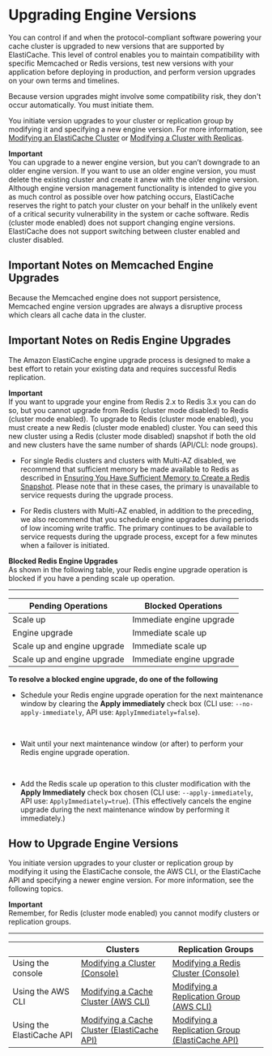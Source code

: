 # Upgrading Engine Versions<a name="VersionManagement"></a>

You can control if and when the protocol\-compliant software powering your cache cluster is upgraded to new versions that are supported by ElastiCache\. This level of control enables you to maintain compatibility with specific Memcached or Redis versions, test new versions with your application before deploying in production, and perform version upgrades on your own terms and timelines\.

Because version upgrades might involve some compatibility risk, they don't occur automatically\. You must initiate them\. 

You initiate version upgrades to your cluster or replication group by modifying it and specifying a new engine version\. For more information, see [Modifying an ElastiCache Cluster](Clusters.Modify.md) or [Modifying a Cluster with Replicas](Replication.Modify.md)\.

**Important**  
You can upgrade to a newer engine version, but you can’t downgrade to an older engine version\. If you want to use an older engine version, you must delete the existing cluster and create it anew with the older engine version\. 
Although engine version management functionality is intended to give you as much control as possible over how patching occurs, ElastiCache reserves the right to patch your cluster on your behalf in the unlikely event of a critical security vulnerability in the system or cache software\.
Redis \(cluster mode enabled\) does not support changing engine versions\.
ElastiCache does not support switching between cluster enabled and cluster disabled\.

## Important Notes on Memcached Engine Upgrades<a name="VersionManagement.Memcached"></a>

Because the Memcached engine does not support persistence, Memcached engine version upgrades are always a disruptive process which clears all cache data in the cluster\.

## Important Notes on Redis Engine Upgrades<a name="VersionManagement.Redis"></a>

The Amazon ElastiCache engine upgrade process is designed to make a best effort to retain your existing data and requires successful Redis replication\. 

**Important**  
If you want to upgrade your engine from Redis 2\.x to Redis 3\.x you can do so, but you cannot upgrade from Redis \(cluster mode disabled\) to Redis \(cluster mode enabled\)\. To upgrade to Redis \(cluster mode enabled\), you must create a new Redis \(cluster mode enabled\) cluster\. You can seed this new cluster using a Redis \(cluster mode disabled\) snapshot if both the old and new clusters have the same number of shards \(API/CLI: node groups\)\.

+ For single Redis clusters and clusters with Multi\-AZ disabled, we recommend that sufficient memory be made available to Redis as described in [Ensuring You Have Sufficient Memory to Create a Redis Snapshot](BestPractices.BGSAVE.md)\. Please note that in these cases, the primary is unavailable to service requests during the upgrade process\.

+ For Redis clusters with Multi\-AZ enabled, in addition to the preceding, we also recommend that you schedule engine upgrades during periods of low incoming write traffic\. The primary continues to be available to service requests during the upgrade process, except for a few minutes when a failover is initiated\.

**Blocked Redis Engine Upgrades**  
As shown in the following table, your Redis engine upgrade operation is blocked if you have a pending scale up operation\.


****  

|  Pending Operations  |  Blocked Operations  | 
| --- | --- | 
| Scale up | Immediate engine upgrade | 
| Engine upgrade | Immediate scale up | 
| Scale up and engine upgrade | Immediate scale up | 
| Scale up and engine upgrade | Immediate engine upgrade | 

**To resolve a blocked engine upgrade, do one of the following**

+ Schedule your Redis engine upgrade operation for the next maintenance window by clearing the **Apply immediately** check box \(CLI use: `--no-apply-immediately`, API use: `ApplyImmediately=false`\)\.

   

+ Wait until your next maintenance window \(or after\) to perform your Redis engine upgrade operation\.

   

+ Add the Redis scale up operation to this cluster modification with the **Apply Immediately** check box chosen \(CLI use: `--apply-immediately`, API use: `ApplyImmediately=true`\)\. \(This effectively cancels the engine upgrade during the next maintenance window by performing it immediately\.\)

## How to Upgrade Engine Versions<a name="VersionManagement.HowTo"></a>

You initiate version upgrades to your cluster or replication group by modifying it using the ElastiCache console, the AWS CLI, or the ElastiCache API and specifying a newer engine version\. For more information, see the following topics\.

**Important**  
Remember, for Redis \(cluster mode enabled\) you cannot modify clusters or replication groups\.


****  

|  | Clusters | Replication Groups | 
| --- | --- | --- | 
| Using the console | [Modifying a Cluster \(Console\)](Clusters.Modify.md#Clusters.Modify.CON) | [Modifying a Redis Cluster \(Console\)](Replication.Modify.md#Replication.Modify.CON) | 
| Using the AWS CLI | [Modifying a Cache Cluster \(AWS CLI\)](Clusters.Modify.md#Clusters.Modify.CLI) | [Modifying a Replication Group \(AWS CLI\)](Replication.Modify.md#Replication.Modify.CLI) | 
| Using the ElastiCache API | [Modifying a Cache Cluster \(ElastiCache API\)](Clusters.Modify.md#Clusters.Modify.API) | [Modifying a Replication Group \(ElastiCache API\)](Replication.Modify.md#Replication.Modify.API) | 
